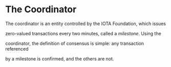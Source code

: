 # The Coordinator

The coordinator is an entity controlled by the IOTA Foundation, which issues

zero-valued transactions every two minutes, called a _milestone_. Using the

coordinator, the definition of consensus is simple: any transaction referenced

by a milestone is confirmed, and the others are not.